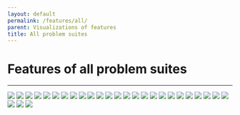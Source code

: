 ```yaml
---
layout: default
permalink: /features/all/
parent: Visualizations of features
title: All problem suites
---
```


# Features of all problem suites #
---

<img src="../../assets/img/plots-features/all-fr.png" class="features">
<img src="../../assets/img/plots-features/all-n_com.png" class="features">
<img src="../../assets/img/plots-features/all-max_com.png" class="features">
<img src="../../assets/img/plots-features/all-median_com.png" class="features">
<img src="../../assets/img/plots-features/all-min_com.png" class="features">
<img src="../../assets/img/plots-features/all-opt_max_com.png" class="features">
<img src="../../assets/img/plots-features/all-size_opt_com.png" class="features">
<img src="../../assets/img/plots-features/all-pf_bound.png" class="features">
<img src="../../assets/img/plots-features/all-h_max.png" class="features">
<img src="../../assets/img/plots-features/all-m0.png" class="features">
<img src="../../assets/img/plots-features/all-corr_min.png" class="features">
<img src="../../assets/img/plots-features/all-corr_max.png" class="features">
<img src="../../assets/img/plots-features/all-n_basin.png" class="features">
<img src="../../assets/img/plots-features/all-max_basin.png" class="features">
<img src="../../assets/img/plots-features/all-median_basin.png" class="features">
<img src="../../assets/img/plots-features/all-min_basin.png" class="features">
<img src="../../assets/img/plots-features/all-max_feas_basin.png" class="features">
<img src="../../assets/img/plots-features/all-median_feas_basin.png" class="features">
<img src="../../assets/img/plots-features/all-min_feas_basin.png" class="features">
<img src="../../assets/img/plots-features/all-opt_max_basin.png" class="features">
<img src="../../assets/img/plots-features/all-size_opt_basin.png" class="features">
<img src="../../assets/img/plots-features/all-fr_basin.png" class="features">
<img src="../../assets/img/plots-features/all-max_cv_basin.png" class="features">
<img src="../../assets/img/plots-features/all-median_cv_basin.png" class="features">
<img src="../../assets/img/plots-features/all-cv_max_basin.png" class="features">
<img src="../../assets/img/plots-features/all-max_rfb.png" class="features">
<img src="../../assets/img/plots-features/all-median_rfb.png" class="features">
<img src="../../assets/img/plots-features/all-min_rfb.png" class="features">
